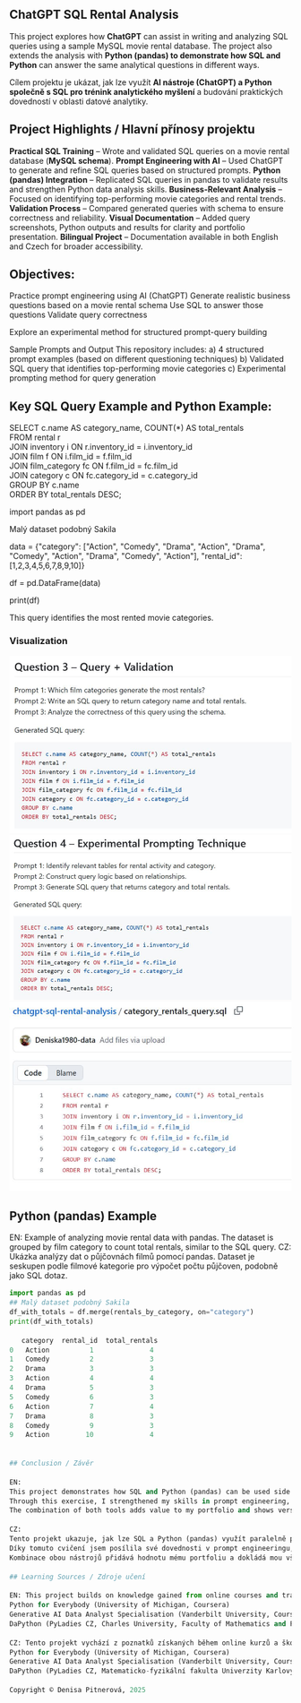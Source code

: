 ## ChatGPT SQL Rental Analysis

This project explores how **ChatGPT** can assist in writing and analyzing SQL queries using a sample MySQL movie rental database.
The project also extends the analysis with **Python (pandas) to demonstrate how SQL and Python** can answer the same analytical questions in different ways.

Cílem projektu je ukázat, jak lze využít **AI nástroje (ChatGPT) a Python společně s SQL pro trénink analytického myšlení** a budování praktických dovedností v oblasti datové analytiky.

## Project Highlights / Hlavní přínosy projektu

**Practical SQL Training** – Wrote and validated SQL queries on a movie rental database (**MySQL schema**).
**Prompt Engineering with AI** – Used ChatGPT to generate and refine SQL queries based on structured prompts.
**Python (pandas) Integration** – Replicated SQL queries in pandas to validate results and strengthen Python data analysis skills.
**Business-Relevant Analysis** – Focused on identifying top-performing movie categories and rental trends.
**Validation Process** – Compared generated queries with schema to ensure correctness and reliability.
**Visual Documentation** – Added query screenshots, Python outputs and results for clarity and portfolio presentation.
**Bilingual Project** – Documentation available in both English and Czech for broader accessibility.

## Objectives:
Practice prompt engineering using AI (ChatGPT)
Generate realistic business questions based on a movie rental schema
Use SQL to answer those questions
Validate query correctness

Explore an experimental method for structured prompt-query building

Sample Prompts and Output
This repository includes:
a) 4 structured prompt examples (based on different questioning techniques)
b) Validated SQL query that identifies top-performing movie categories
c) Experimental prompting method for query generation

## Key SQL Query Example and Python Example:

SELECT c.name AS category_name, COUNT(*) AS total_rentals  
FROM rental r  
JOIN inventory i ON r.inventory_id = i.inventory_id  
JOIN film f ON i.film_id = f.film_id  
JOIN film_category fc ON f.film_id = fc.film_id  
JOIN category c ON fc.category_id = c.category_id  
GROUP BY c.name  
ORDER BY total_rentals DESC;

import pandas as pd   

Malý dataset podobný Sakila

data = {"category": ["Action", "Comedy", "Drama", "Action", "Drama", "Comedy", "Action", "Drama", "Comedy", "Action"],
    "rental_id": [1,2,3,4,5,6,7,8,9,10]}  
    
df = pd.DataFrame(data)

print(df)

This query identifies the most rented movie categories.
### Visualization
![Query 3 Example](obrazek%20do%20ChatGpt_question3.JPG)
![Query 4 Example](obrazek%20do%20ChatGpt_question4.JPG)
![SQL File Example](obrazek_category_rentals_query.JPG)

## Python (pandas) Example
EN: Example of analyzing movie rental data with pandas. The dataset is grouped by film category to count total rentals, similar to the 
SQL query.
CZ: Ukázka analýzy dat o půjčovnách filmů pomocí pandas. Dataset je seskupen podle filmové kategorie pro výpočet počtu půjčoven, podobně 
jako SQL dotaz.

```python
import pandas as pd
## Malý dataset podobný Sakila
df_with_totals = df.merge(rentals_by_category, on="category")
print(df_with_totals)

   category  rental_id  total_rentals
0   Action          1              4
1   Comedy          2              3
2   Drama           3              3
3   Action          4              4
4   Drama           5              3
5   Comedy          6              3
6   Action          7              4
7   Drama           8              3
8   Comedy          9              3
9   Action         10              4


## Conclusion / Závěr

EN:
This project demonstrates how SQL and Python (pandas) can be used side by side to answer the same business question — which film categories generate the most rentals.
Through this exercise, I strengthened my skills in prompt engineering, SQL query validation, and Python data manipulation with pandas.
The combination of both tools adds value to my portfolio and shows versatility in working with data.

CZ:
Tento projekt ukazuje, jak lze SQL a Python (pandas) využít paralelně pro zodpovězení stejné obchodní otázky — které filmové kategorie generují nejvíce výpůjček.
Díky tomuto cvičení jsem posílila své dovednosti v prompt engineeringu, validaci SQL dotazů a práci s daty v Pythonu pomocí pandas.
Kombinace obou nástrojů přidává hodnotu mému portfoliu a dokládá mou všestrannost v oblasti datové analytiky.

## Learning Sources / Zdroje učení

EN: This project builds on knowledge gained from online courses and training:
Python for Everybody (University of Michigan, Coursera)
Generative AI Data Analyst Specialisation (Vanderbilt University, Coursera)
DaPython (PyLadies CZ, Charles University, Faculty of Mathematics and Physics)

CZ: Tento projekt vychází z poznatků získaných během online kurzů a školení:
Python for Everybody (University of Michigan, Coursera)
Generative AI Data Analyst Specialisation (Vanderbilt University, Coursera)
DaPython (PyLadies CZ, Matematicko-fyzikální fakulta Univerzity Karlovy)

Copyright © Denisa Pitnerová, 2025

